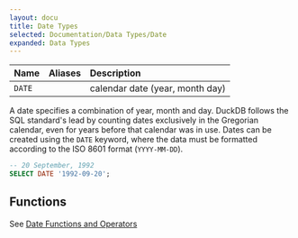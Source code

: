 ```yaml
---
layout: docu
title: Date Types
selected: Documentation/Data Types/Date
expanded: Data Types
---
```

| Name | Aliases | Description |
|:---|:---|:---|
| `DATE` |   | calendar date (year, month day) |

A date specifies a combination of year, month and day. DuckDB follows the SQL standard's lead by counting dates exclusively in the Gregorian calendar, even for years before that calendar was in use. Dates can be created using the `DATE` keyword, where the data must be formatted according to the ISO 8601 format (`YYYY-MM-DD`).

```sql
-- 20 September, 1992
SELECT DATE '1992-09-20';
```

## Functions
See [Date Functions and Operators](/docs/sql/functions/date)
